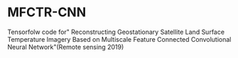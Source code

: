 # MFCTR-CNN
Tensorfolw code for" Reconstructing Geostationary Satellite Land Surface Temperature Imagery Based on Multiscale Feature Connected Convolutional Neural Network"(Remote sensing 2019)

